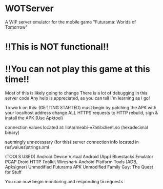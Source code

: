 # WOTServer
A WIP server emulator for the mobile game "Futurama: Worlds of Tomorrow"

# !!This is NOT functional!!
# !!You can not play this game at this time!!

Most of this is likely going to change
There is a lot of debugging in this server code
Any help is appreciated, as you can tell I'm learning as I go!

To work on this:
(GETTING STARTED)
must begin by patching the APK with your localhost address
change ALL HTTPS requests to HTTP
rebuild, sign & install the APK
(Use Apktool)

connection values located at:
lib\armeabi-v7a\libclient.so (hexadecimal binary)

seemingly unnecessary (for this) server connection info located in
res\values\strings.xml

(TOOLS USED)
Android Device
Virtual Android (App)
Bluestacks Emulator
PCAP Droid
HTTP Toolkit
Wireshark
Android Platform Tools (ADB, Apksigner)
Unmodified Futurama APK
Unmodified Family Guy: The Quest for Stuff

You can now begin monitoring and responding to requests
